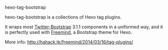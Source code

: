 hexo-tag-bootstrap

hexo-tag-bootstrap is a collections of Hexo tag plugins.

It wraps most [Twitter-Bootstrap](getbootstrap.com/) 3.1.1 components in a uniformed way, and it is perfectly used with [Freemind](http://github.com/wzpan/freemind/), a Bootstrap theme for Hexo.

More info: http://hahack.tk/freemind/2014/03/16/tag-plugins/

